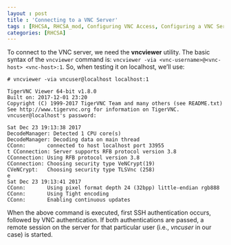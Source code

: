 ```yaml
---
layout : post
title : 'Connecting to a VNC Server'
tags : [RHCSA, RHCSA_mod, Configuring VNC Access, Configuring a VNC Server]
categories: [RHCSA]
---
```



To connect to the VNC server, we need the **vncviewer** utility. The
basic syntax of the `vncviewer` command is: `vncviewer -via
<vnc-username>@<vnc-host> <vnc-host>:1`. So, when testing it on
localhost, we’ll use:

``` console
# vncviewer -via vncuser@localhost localhost:1

TigerVNC Viewer 64-bit v1.8.0
Built on: 2017-12-01 23:20
Copyright (C) 1999-2017 TigerVNC Team and many others (see README.txt)
See http://www.tigervnc.org for information on TigerVNC.
vncuser@localhost's password:

Sat Dec 23 19:13:38 2017
DecodeManager: Detected 1 CPU core(s)
DecodeManager: Decoding data on main thread
CConn:       connected to host localhost port 33955
t CConnection: Server supports RFB protocol version 3.8
CConnection: Using RFB protocol version 3.8
CConnection: Choosing security type VeNCrypt(19)
CVeNCrypt:   Choosing security type TLSVnc (258)
e
Sat Dec 23 19:13:41 2017
CConn:       Using pixel format depth 24 (32bpp) little-endian rgb888
CConn:       Using Tight encoding
CConn:       Enabling continuous updates
```

When the above command is executed, first SSH authentication occurs,
followed by VNC authentication. If both authentications are passed, a
remote session on the server for that particular user (i.e., *vncuser*
in our case) is started.
